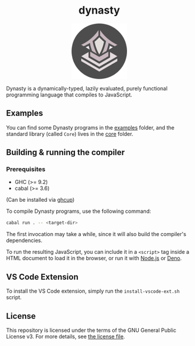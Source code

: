 <div align="center">
  <h1>dynasty</h1>

  <img src="assets/logo.png" alt="Dynasty Logo" width="150" height="150"/>
</div>

Dynasty is a dynamically-typed, lazily evaluated, purely functional programming language that compiles to JavaScript.

## Examples

You can find some Dynasty programs in the [examples](examples) folder, and the standard library (called `Core`) lives in the [core](core) folder.

## Building & running the compiler

### Prerequisites

* GHC (>= 9.2)
* cabal (>= 3.6)

(Can be installed via [ghcup](https://www.haskell.org/ghcup/))

To compile Dynasty programs, use the following command:

```sh
cabal run . -- <target-dir>
```

The first invocation may take a while, since it will also build the compiler's dependencies.

To run the resulting JavaScript, you can include it in a `<script>` tag inside a HTML document to load it in the browser, or run it with [Node.js](https://nodejs.org/en/) or [Deno](https://deno.land/).

## VS Code Extension

To install the VS Code extension, simply run the `install-vscode-ext.sh` script.

## License

This repository is licensed under the terms of the GNU General Public License v3.
For more details, see [the license file](LICENSE.txt).
